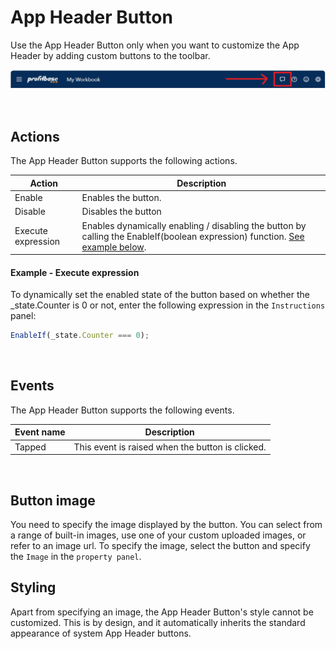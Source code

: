 # App Header Button

Use the App Header Button only when you want to customize the App Header by adding custom buttons to the toolbar. 

![img](/images/invision/appheader-button-example1.png)

<br/>

## Actions
The App Header Button supports the following actions.

| Action              | Description                   |
|---------------------|-------------------------------|
| Enable              | Enables the button.           |
| Disable             | Disables the button           |
| Execute expression  | Enables dynamically enabling / disabling the button by calling the EnableIf(boolean expression) function. [See example below](#example---execute-expression). |


#### Example - Execute expression
To dynamically set the enabled state of the button based on whether the _state.Counter is 0 or not, enter the following expression in the `Instructions` panel:

```javascript
EnableIf(_state.Counter === 0);
```

<br/>

## Events
The App Header Button supports the following events.

| Event name           | Description                                     |
|----------------------|-------------------------------------------------|
| Tapped               | This event is raised when the button is clicked. |

<br/>

## Button image
You need to specify the image displayed by the button. You can select from a range of built-in images, use one of your custom uploaded images, or refer to an image url. To specify the image, select the button and specify the `Image` in the `property panel`.

## Styling
Apart from specifying an image, the App Header Button's style cannot be customized. This is by design, and it automatically inherits the standard appearance of system App Header buttons.


